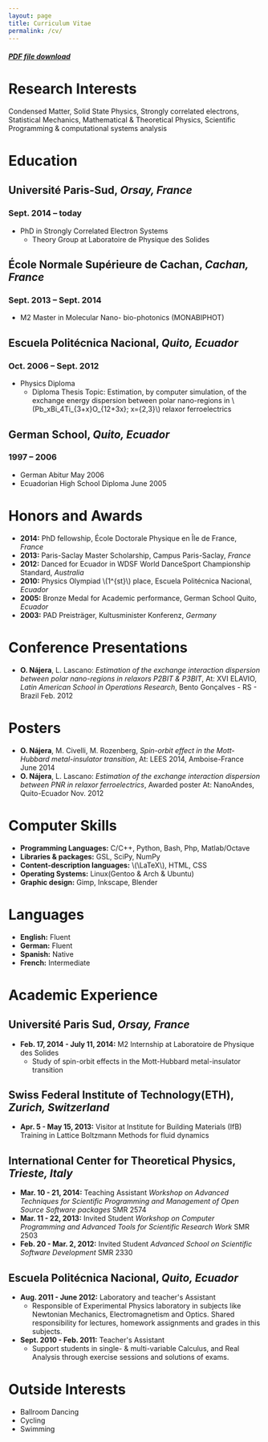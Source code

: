 ```yaml
---
layout: page
title: Curriculum Vitae
permalink: /cv/
---
```


##### [PDF file download](https://dl.dropbox.com/u/29005867/najera-cv.pdf)

# Research Interests

Condensed Matter, Solid State Physics, Strongly correlated electrons,
Statistical Mechanics, Mathematical & Theoretical Physics, Scientific
Programming & computational systems analysis

# Education

## **Université Paris-Sud**, *Orsay, France*

### **Sept. 2014 &#x2013; today**

-   PhD in Strongly Correlated Electron Systems
    -   Theory Group at Laboratoire de Physique des Solides

## **École Normale Supérieure de Cachan**, *Cachan, France*

### **Sept. 2013 &#x2013; Sept. 2014**

-   M2 Master in Molecular Nano- bio-photonics (MONABIPHOT)

## **Escuela Politécnica Nacional**, *Quito, Ecuador*

### **Oct. 2006 &#x2013; Sept. 2012**

-   Physics Diploma
    -   Diploma Thesis Topic: Estimation, by computer simulation, of the
        exchange energy dispersion between polar nano-regions in
        \\(Pb_xBi_4Ti_{3+x}O_{12+3x}; x=\{2,3\}\\) relaxor ferroelectrics

## **German School**, *Quito, Ecuador*

### **1997 &#x2013; 2006**

-   German Abitur May 2006
-   Ecuadorian High School Diploma June 2005

# Honors and Awards

-   **2014:** PhD fellowship, École Doctorale Physique en Île de France, *France*
-   **2013:** Paris-Saclay Master Scholarship, Campus Paris-Saclay, *France*
-   **2012:** Danced for Ecuador in WDSF World DanceSport Championship Standard, *Australia*
-   **2010:** Physics Olympiad \\(1^{st}\\) place, Escuela Politécnica Nacional, *Ecuador*
-   **2005:** Bronze Medal for Academic performance, German School Quito, *Ecuador*
-   **2003:** PAD Preisträger, Kultusminister Konferenz, *Germany*

# Conference Presentations

-   **O. Nájera**, L. Lascano: *Estimation of the exchange interaction
    dispersion between polar nano-regions in relaxors P2BIT & P3BIT*, At:
    XVI ELAVIO, *Latin American School in Operations Research*, Bento
    Gonçalves - RS - Brazil Feb. 2012

# Posters

-   **O. Nájera**, M. Civelli, M. Rozenberg, *Spin-orbit effect in the
    Mott-Hubbard metal-insulator transition*, At: LEES 2014,
    Amboise-France June 2014
-   **O. Nájera**, L. Lascano: *Estimation of the exchange interaction
    dispersion between PNR in relaxor ferroelectrics*,  Awarded poster
    At: NanoAndes, Quito-Ecuador Nov. 2012

# Computer Skills

-   **Programming Languages:** C/C++, Python, Bash, Php, Matlab/Octave
-   **Libraries & packages:** GSL, SciPy, NumPy
-   **Content-description languages:** \\(\LaTeX\\), HTML, CSS
-   **Operating Systems:** Linux(Gentoo & Arch & Ubuntu)
-   **Graphic design:** Gimp, Inkscape, Blender

# Languages

-   **English:** Fluent
-   **German:** Fluent
-   **Spanish:** Native
-   **French:** Intermediate

# Academic Experience

## Université Paris Sud, *Orsay, France*

-   **Feb. 17, 2014 - July 11, 2014:** M2 Internship at Laboratoire de Physique des Solides
    -   Study of spin-orbit effects in the Mott-Hubbard metal-insulator transition

## Swiss Federal Institute of Technology(ETH), *Zurich, Switzerland*

-   **Apr. 5 - May 15, 2013:** Visitor at Institute for Building Materials (IfB)
    Training in Lattice Boltzmann Methods for fluid dynamics

## International Center for Theoretical Physics, *Trieste, Italy*

-   **Mar. 10 - 21, 2014:** Teaching Assistant
    *Workshop on Advanced Techniques for Scientific Programming and
    Management of Open Source Software packages* SMR 2574
-   **Mar. 11 - 22, 2013:** Invited Student
    *Workshop on Computer Programming and Advanced Tools for Scientific
    Research Work* SMR 2503
-   **Feb. 20 - Mar. 2, 2012:** Invited Student
    *Advanced School on Scientific Software Development* SMR 2330

## Escuela Politécnica Nacional, *Quito, Ecuador*

-   **Aug. 2011 - June 2012:** Laboratory and teacher's Assistant
    -   Responsible of Experimental Physics laboratory in subjects like
        Newtonian Mechanics, Electromagnetism and Optics. Shared
        responsibility for lectures, homework assignments and grades in
        this subjects.
-   **Sept. 2010 - Feb. 2011:** Teacher's Assistant
    -   Support students in single- & multi-variable Calculus, and Real
        Analysis through exercise sessions and solutions of exams.

# Outside Interests

-   Ballroom Dancing
-   Cycling
-   Swimming

